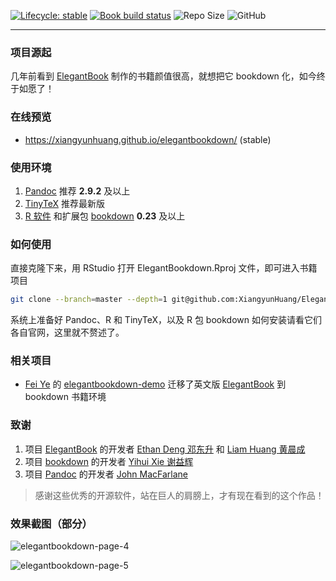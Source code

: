 [![Lifecycle: stable](https://img.shields.io/badge/lifecycle-stable-brightgreen.svg)](https://www.tidyverse.org/lifecycle/#stable) [![Book build status](https://github.com/XiangyunHuang/ElegantBookdown/workflows/bookdown/badge.svg?event=push)](https://github.com/XiangyunHuang/ElegantBookdown/actions?workflow=bookdown) ![Repo Size](https://img.shields.io/github/repo-size/XiangyunHuang/ElegantBookdown.svg) ![GitHub](https://img.shields.io/github/license/XiangyunHuang/ElegantBookdown.svg)

---

### 项目源起

几年前看到 [ElegantBook](https://github.com/ElegantLaTeX/ElegantBook) 制作的书籍颜值很高，就想把它 bookdown 化，如今终于如愿了！

### 在线预览

- https://xiangyunhuang.github.io/elegantbookdown/ (stable)

### 使用环境

1. [Pandoc](https://github.com/jgm/pandoc) 推荐 **2.9.2** 及以上
1. [TinyTeX](https://yihui.name/tinytex/) 推荐最新版
1. [R 软件](https://cran.r-project.org/) 和扩展包 [bookdown](https://github.com/rstudio/bookdown) **0.23** 及以上

### 如何使用

直接克隆下来，用 RStudio 打开 ElegantBookdown.Rproj 文件，即可进入书籍项目

```bash
git clone --branch=master --depth=1 git@github.com:XiangyunHuang/ElegantBookdown.git
```

系统上准备好 Pandoc、R 和 TinyTeX，以及 R 包 bookdown 如何安装请看它们各自官网，这里就不赘述了。


### 相关项目

- [Fei Ye](https://github.com/fyemath/) 的 [elegantbookdown-demo](https://elegantbookdown-example.netlify.com/) 迁移了英文版 [ElegantBook](https://github.com/ElegantLaTeX/ElegantBook) 到 bookdown 书籍环境

### 致谢

1. 项目 [ElegantBook](https://github.com/ElegantLaTeX/ElegantBook) 的开发者 [Ethan Deng 邓东升](https://ddswhu.me/) 和 [Liam Huang 黄晨成](https://liam.page/)
1. 项目 [bookdown](https://github.com/rstudio/bookdown) 的开发者 [Yihui Xie 谢益辉](https://yihui.name/)
1. 项目 [Pandoc](https://github.com/jgm/pandoc) 的开发者 [John MacFarlane](https://johnmacfarlane.net/)

> 感谢这些优秀的开源软件，站在巨人的肩膀上，才有现在看到的这个作品！


### 效果截图（部分）

![elegantbookdown-page-4](https://user-images.githubusercontent.com/12031874/77229306-206f0780-6bc8-11ea-9c1f-63756c1ae551.png)

![elegantbookdown-page-5](https://user-images.githubusercontent.com/12031874/77229317-2f55ba00-6bc8-11ea-9a88-3aa04cc14ccf.png)
